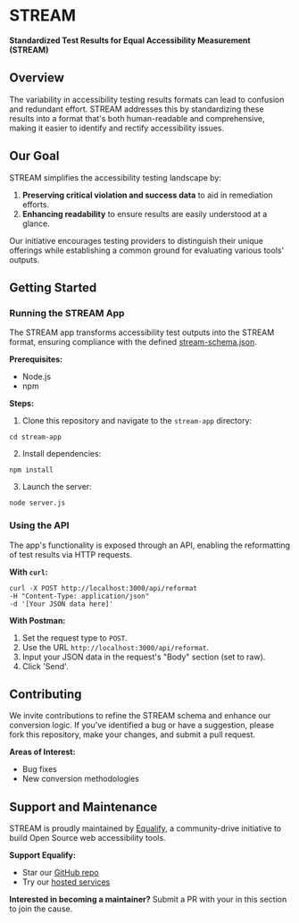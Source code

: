# STREAM 
**Standardized Test Results for Equal Accessibility Measurement (STREAM)**

## Overview
The variability in accessibility testing results formats can lead to confusion and redundant effort. STREAM addresses this by standardizing these results into a format that's both human-readable and comprehensive, making it easier to identify and rectify accessibility issues.

## Our Goal
STREAM simplifies the accessibility testing landscape by:
1. **Preserving critical violation and success data** to aid in remediation efforts.
2. **Enhancing readability** to ensure results are easily understood at a glance.

Our initiative encourages testing providers to distinguish their unique offerings while establishing a common ground for evaluating various tools' outputs.

## Getting Started
### Running the STREAM App
The STREAM app transforms accessibility test outputs into the STREAM format, ensuring compliance with the defined [stream-schema.json](stream-schema.json).

**Prerequisites:**
- Node.js
- npm

**Steps:**
1. Clone this repository and navigate to the `stream-app` directory:
```
cd stream-app
```
2. Install dependencies:
```
npm install
```
3. Launch the server:
```
node server.js
```

### Using the API
The app's functionality is exposed through an API, enabling the reformatting of test results via HTTP requests.

**With `curl`:**
```
curl -X POST http://localhost:3000/api/reformat
-H "Content-Type: application/json"
-d '[Your JSON data here]'
```


**With Postman:**
1. Set the request type to `POST`.
2. Use the URL `http://localhost:3000/api/reformat`.
3. Input your JSON data in the request's "Body" section (set to raw).
4. Click 'Send'.

## Contributing
We invite contributions to refine the STREAM schema and enhance our conversion logic. If you've identified a bug or have a suggestion, please fork this repository, make your changes, and submit a pull request.

**Areas of Interest:**
- Bug fixes
- New conversion methodologies

## Support and Maintenance
STREAM is proudly maintained by [Equalify](http://github.com/equalifyEverything/), a community-drive initiative to build Open Source web accessibility tools. 

**Support Equalify:**
- Star our [GitHub repo](https://github.com/EqualifyEverything/equalify)
- Try our [hosted services](https://equalify.app)

**Interested in becoming a maintainer?** 
Submit a PR with your in this section to join the cause.